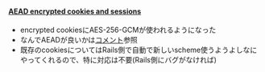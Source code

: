 #### [AEAD encrypted cookies and sessions](https://github.com/rails/rails/pull/28132)

* encrypted cookiesにAES-256-GCMが使われるようになった
* なんでAEADが良いかは[コメント](https://github.com/rails/rails/pull/28132#issuecomment-282099566)参照
* 既存のcookiesについてはRails側で自動で新しいscheme使うようよしなにやってくれるので、特に対応は不要(Rails側にバグがなければ)
